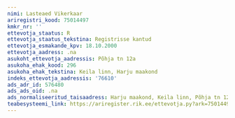```yaml
---
nimi: Lasteaed Vikerkaar
ariregistri_kood: 75014497
kmkr_nr: ''
ettevotja_staatus: R
ettevotja_staatus_tekstina: Registrisse kantud
ettevotja_esmakande_kpv: 18.10.2000
ettevotja_aadress: .na
asukoht_ettevotja_aadressis: Põhja tn 12a
asukoha_ehak_kood: 296
asukoha_ehak_tekstina: Keila linn, Harju maakond
indeks_ettevotja_aadressis: '76610'
ads_adr_id: 576480
ads_ads_oid: .na
ads_normaliseeritud_taisaadress: Harju maakond, Keila linn, Põhja tn 12a
teabesysteemi_link: https://ariregister.rik.ee/ettevotja.py?ark=75014497&ref=rekvisiidid
---
```


